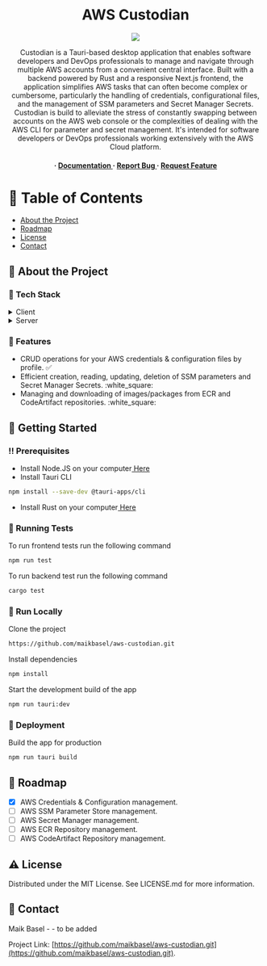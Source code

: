 <div align='center'>

<h1>AWS Custodian</h1>

[![](https://img.shields.io/badge/powered%20by-Nyx-blue)](https://github.com/mooltiverse/nyx)

<p>
Custodian is a Tauri-based desktop application that enables software developers and DevOps professionals to manage 
and navigate through multiple AWS accounts from a convenient central interface. Built with a backend powered by Rust 
and a responsive Next.js frontend, the application simplifies AWS tasks that can often become complex or cumbersome, 
particularly the handling of credentials, configurational files, and the management of SSM parameters and Secret 
Manager Secrets. Custodian is build to alleviate the stress of constantly swapping between accounts on the AWS web 
console or the complexities of dealing with the AWS CLI for parameter and secret management. It's intended for software 
developers or DevOps professionals working extensively with the AWS Cloud platform.
</p>

<h4> <span> · </span> <a href="https://github.com/maikbasel/aws-custodian/blob/master/README.md"> Documentation </a> <span> · </span> <a href="https://github.com/maikbasel/aws-custodian/issues"> Report Bug </a> <span> · </span> <a href="https://github.com/maikbasel/aws-custodian/issues"> Request Feature </a> </h4>

</div>

# :notebook_with_decorative_cover: Table of Contents

- [About the Project](#star2-about-the-project)
- [Roadmap](#compass-roadmap)
- [License](#warning-license)
- [Contact](#handshake-contact)

## :star2: About the Project

### :space_invader: Tech Stack

<details> <summary>Client</summary> <ul>
<li><a href="https://nextjs.org/">Next.JS</a></li>
<li><a href="https://tauri.app/v1/guides/getting-started/setup/next-js/">Tauri</a></li>
</ul> </details>
<details> <summary>Server</summary> <ul>
<li><a href="https://www.rust-lang.org/">Rust</a></li>
<li><a href="https://tauri.app/v1/guides/getting-started/setup/next-js/">Tauri</a></li>
</ul> </details>

### :dart: Features

- CRUD operations for your AWS credentials & configuration files by profile. :white_check_mark:
- Efficient creation, reading, updating, deletion of SSM parameters and Secret Manager Secrets. :white_square:
- Managing and downloading of images/packages from ECR and CodeArtifact repositories. :white_square:

## :toolbox: Getting Started

### :bangbang: Prerequisites

- Install Node.JS on your computer<a href="https://nodejs.org/en"> Here</a>
- Install Tauri CLI

```bash
npm install --save-dev @tauri-apps/cli
```

- Install Rust on your computer<a href="https://rustup.rs/"> Here</a>

### :test_tube: Running Tests

To run frontend tests run the following command

```bash
npm run test
```

To run backend test run the following command

```bash
cargo test
```

### :running: Run Locally

Clone the project

```bash
https://github.com/maikbasel/aws-custodian.git
```

Install dependencies

```bash
npm install
```

Start the development build of the app

```bash
npm run tauri:dev
```

### :triangular_flag_on_post: Deployment

Build the app for production

```bash
npm run tauri build
```

## :compass: Roadmap

- [x] AWS Credentials & Configuration management.
- [ ] AWS SSM Parameter Store management.
- [ ] AWS Secret Manager management.
- [ ] AWS ECR Repository management.
- [ ] AWS CodeArtifact Repository management.

## :warning: License

Distributed under the MIT License. See LICENSE.md for more information.

## :handshake: Contact

Maik Basel - - to be added

Project Link: [https://github.com/maikbasel/aws-custodian.git](https://github.com/maikbasel/aws-custodian.git).
